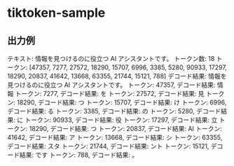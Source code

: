 # tiktoken-sample


## 出力例
テキスト: 情報を見つけるのに役立つ AI アシスタントです。
トークン数: 18
トークン: [47357, 7277, 27572, 18290, 15707, 6996, 3385, 5280, 90933, 17297, 18290, 20837, 41642, 13668, 63355, 21744, 15121, 788]
デコード結果: 情報を見つけるのに役立つ AI アシスタントです。
トークン: 47357, デコード結果: 情報
トークン: 7277, デコード結果: を
トークン: 27572, デコード結果: 見
トークン: 18290, デコード結果: つ
トークン: 15707, デコード結果: け
トークン: 6996, デコード結果: る
トークン: 3385, デコード結果: の
トークン: 5280, デコード結果: に
トークン: 90933, デコード結果: 役
トークン: 17297, デコード結果: 立
トークン: 18290, デコード結果: つ
トークン: 20837, デコード結果:  AI
トークン: 41642, デコード結果:  ア
トークン: 13668, デコード結果: シ
トークン: 63355, デコード結果: スタ
トークン: 21744, デコード結果: ント
トークン: 15121, デコード結果: です
トークン: 788, デコード結果: 。
